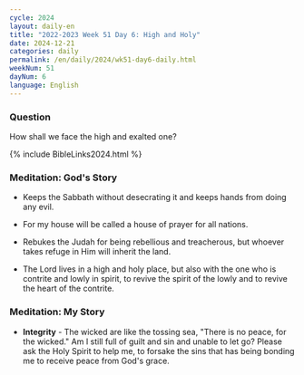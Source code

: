 ```yaml
---
cycle: 2024
layout: daily-en
title: "2022-2023 Week 51 Day 6: High and Holy"
date: 2024-12-21
categories: daily
permalink: /en/daily/2024/wk51-day6-daily.html
weekNum: 51
dayNum: 6
language: English
---
```


### Question     
How shall we face the high and exalted one?

{% include BibleLinks2024.html %} 

### Meditation: God's Story   
+ Keeps the Sabbath without desecrating it and keeps hands from doing any evil. 

+ For my house will be called a house of prayer for all nations. 

+ Rebukes the Judah for being rebellious and treacherous, but whoever takes refuge in Him will inherit the land. 

+ The Lord lives in a high and holy place, but also with the one who is contrite and lowly in spirit, to revive the spirit of the lowly and to revive the heart of the contrite. 

### Meditation: My Story   
+ **Integrity** - The wicked are like the tossing sea, "There is no peace, for the wicked." Am I still full of guilt and sin and unable to let go? Please ask the Holy Spirit to help me, to forsake the sins that has being bonding me to receive peace from God's grace. 
